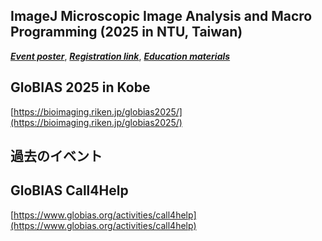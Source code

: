 
## 	ImageJ Microscopic Image Analysis and Macro Programming (2025 in NTU, Taiwan)
***[Event poster](https://drive.google.com/file/d/11DaEflREvSH5XQLByhorO5-ToM6Tu5g0/view?usp=drive_link)***, 
***[Registration link](https://docs.google.com/forms/d/e/1FAIpQLSezDJBtmgAjOasH5-3s5Sg2Fi4L837JW0q_KRdc75TsZTU3EQ/viewform)***,
***[Education materials](https://github.com/EABIAS/2025-ImageJ-Micro-Image-Analysis-and-Programming_Taipei)***

## GloBIAS 2025 in Kobe
[https://bioimaging.riken.jp/globias2025/](https://bioimaging.riken.jp/globias2025/)



## 過去のイベント
## GloBIAS Call4Help
[https://www.globias.org/activities/call4help](https://www.globias.org/activities/call4help)
